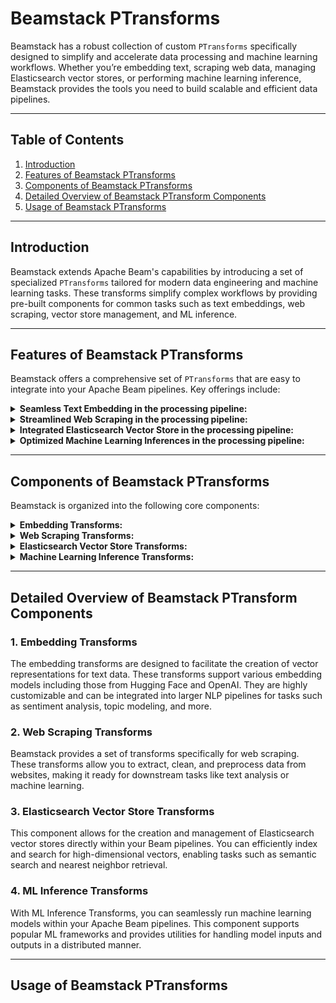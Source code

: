 # Beamstack PTransforms

Beamstack has a robust collection of custom `PTransforms` specifically designed to simplify and accelerate data processing and machine learning workflows. Whether you’re embedding text, scraping web data, managing Elasticsearch vector stores, or performing machine learning inference, Beamstack provides the tools you need to build scalable and efficient data pipelines.  

---

## Table of Contents

1. [Introduction](#introduction)
2. [Features of Beamstack PTransforms](#features-of-beamstack-ptransforms)
3. [Components of Beamstack PTransforms](#components-of-beamstack-ptransforms)
4. [Detailed Overview of Beamstack PTransform Components](#detailed-overview-of-beamstack-ptransform-components)
5. [Usage of Beamstack PTransforms](#usage-of-beamstack-ptransforms)  

---

## Introduction

Beamstack extends Apache Beam's capabilities by introducing a set of specialized `PTransforms` tailored for modern data engineering and machine learning tasks. These transforms simplify complex workflows by providing pre-built components for common tasks such as text embeddings, web scraping, vector store management, and ML inference.  

---

## Features of Beamstack PTransforms

Beamstack offers a comprehensive set of `PTransforms` that are easy to integrate into your Apache Beam pipelines. Key offerings include:  

<details>
  <summary><b>Seamless Text Embedding in the processing pipeline:</b></summary>
  <ul>
    <li>Create embeddings using state-of-the-art models from Hugging Face, OpenAI, and more.</li>
  </ul>
</details>

<details>
  <summary><b>Streamlined Web Scraping in the processing pipeline:</b></summary>
  <ul>
    <li>Efficiently extract data from websites and preprocess it for further analysis.</li>
  </ul>
</details>

<details>
  <summary><b>Integrated Elasticsearch Vector Store in the processing pipeline:</b></summary>
  <ul>
    <li>Create, manage, and query Elasticsearch vector stores seamlessly within your Beam pipelines.</li>
  </ul>
</details>

<details>
  <summary><b>Optimized Machine Learning Inferences in the processing pipeline:</b></summary>
  <ul>
    <li>Run ML inference directly within your Beam pipelines using popular frameworks.</li>
  </ul>
</details>  

---

## Components of Beamstack PTransforms

Beamstack is organized into the following core components:  

<details>
  <summary><b>Embedding Transforms:</b></summary>
  <ul>
    <li>Supports various embedding models like Hugging Face and OpenAI.</li>
    <li>Easy integration with text preprocessing pipelines.</li>
  </ul>
</details>

<details>
  <summary><b>Web Scraping Transforms:</b></summary>
  <ul>
    <li>Tools for fetching and parsing web content.</li>
    <li>Pre-built pipelines for common web scraping tasks.</li>
  </ul>
</details>

<details>
  <summary><b>Elasticsearch Vector Store Transforms:</b></summary>
  <ul>
    <li>Manage vector stores for efficient similarity search.</li>
    <li>Tools for indexing and querying high-dimensional vectors.</li>
  </ul>
</details>

<details>
  <summary><b>Machine Learning Inference Transforms:</b></summary>
  <ul>
    <li>Integrate ML models into your Beam pipelines for scalable inference.</li>
    <li>Supports frameworks like TensorFlow, PyTorch, etc.</li>
  </ul>
</details>  

---

## Detailed Overview of Beamstack PTransform Components

### 1. Embedding Transforms

The embedding transforms are designed to facilitate the creation of vector representations for text data. These transforms support various embedding models including those from Hugging Face and OpenAI. They are highly customizable and can be integrated into larger NLP pipelines for tasks such as sentiment analysis, topic modeling, and more.

### 2. Web Scraping Transforms

Beamstack provides a set of transforms specifically for web scraping. These transforms allow you to extract, clean, and preprocess data from websites, making it ready for downstream tasks like text analysis or machine learning.

### 3. Elasticsearch Vector Store Transforms

This component allows for the creation and management of Elasticsearch vector stores directly within your Beam pipelines. You can efficiently index and search for high-dimensional vectors, enabling tasks such as semantic search and nearest neighbor retrieval.

### 4. ML Inference Transforms

With ML Inference Transforms, you can seamlessly run machine learning models within your Apache Beam pipelines. This component supports popular ML frameworks and provides utilities for handling model inputs and outputs in a distributed manner.  

---

## Usage of Beamstack PTransforms